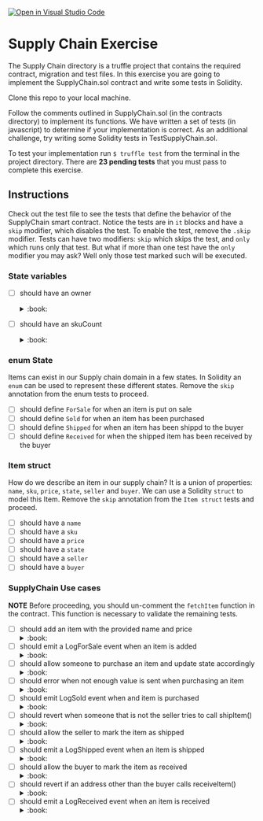 [![Open in Visual Studio Code](https://classroom.github.com/assets/open-in-vscode-f059dc9a6f8d3a56e377f745f24479a46679e63a5d9fe6f495e02850cd0d8118.svg)](https://classroom.github.com/online_ide?assignment_repo_id=5592545&assignment_repo_type=AssignmentRepo)
# Supply Chain Exercise

The Supply Chain directory is a truffle project that contains the required
contract, migration and test files. In this exercise you are going to implement
the SupplyChain.sol contract and write some tests in Solidity.

Clone this repo to your local machine.

Follow the comments outlined in SupplyChain.sol (in the contracts directory) to
implement its functions. We have written a set of tests (in javascript) to
determine if your implementation is correct. As an additional challenge, try
writing some Solidity tests in TestSupplyChain.sol.

To test your implementation run `$ truffle test` from the terminal in the
project directory. There are **23 pending tests** that you must pass to complete
this exercise.

## Instructions

Check out the test file to see the tests that define the behavior of the
SupplyChain smart contract. Notice the tests are in `it` blocks and have a
`skip` modifier, which disables the test. To enable the test, remove the
`.skip` modifier. Tests can have two modifiers: `skip` which skips the test,
and `only` which runs only that test. But what if more than one test have the
`only` modifier you may ask? Well only those test marked such will be executed.

### State variables

  - [ ] should have an owner
    <details><summary>:book:</summary>

    The contract should have an owner, of type address that is public.
    **hint:** define a public variable `owner` of type address

    </details>

  - [ ] should have an skuCount
    <details><summary>:book:</summary>

    The contract will keep track of the
    [sku](https://en.wikipedia.org/wiki/Stock_keeping_unit)s in our supply
    chain. Each item for sale will have a unique sku number. 

    **hint**: define a public variable called `skuCounter` of type uint

    </details>

### enum State

Items can exist in our Supply chain domain in a few states. In Solidity an
`enum` can be used to represent these different states. Remove the `skip`
annotation from the enum tests to proceed.

  - [ ] should define `ForSale` for when an item is put on sale
  - [ ] should define `Sold` for when an item has been purchased
  - [ ] should define `Shipped` for when an item has been shippd to the buyer
  - [ ] should define `Received` for when the shipped item has been received by the buyer

### Item struct

How do we describe an item in our supply chain? It is a union of properties:
`name`, `sku`, `price`, `state`, `seller` and `buyer`. We can use a Solidity
`struct` to model this Item. Remove the `skip` annotation from the `Item
struct` tests and proceed.

  - [ ] should have a `name`
  - [ ] should have a `sku`
  - [ ] should have a `price`
  - [ ] should have a `state`
  - [ ] should have a `seller`
  - [ ] should have a `buyer`

### SupplyChain Use cases

**NOTE** Before proceeding, you should un-comment the  `fetchItem` function in the contract. This function is necessary to validate the remaining tests.

  - [ ] should add an item with the provided name and price
    <details><summary>:book:</summary>
    use case: As a seller, I want to add an item for sale. I should 
    </details>
  - [ ] should emit a LogForSale event when an item is added
    <details><summary>:book:</summary>
    use case: Whenever an item is added (placed for sale), the contract should
    emit a `LogForSale` event
    </details>
  - [ ] should allow someone to purchase an item and update state accordingly
    <details><summary>:book:</summary>
    use case: As a buyer, I want to purchase an item that is for sale.
    </details>
 - [ ] should error when not enough value is sent when purchasing an item
    <details><summary>:book:</summary>
    use case: A buyer will be notified when they do not have enough funds for the purchase
    </details>
  - [ ] should emit LogSold event when and item is purchased
    <details><summary>:book:</summary>
    use case: Whenever an item is bought (sold), the contract should emit a "LogSold" event
    </details>
  - [ ] should revert when someone that is not the seller tries to call shipItem()
    <details><summary>:book:</summary>
    use case: As a seller, only I can ship a bought item
    </details>
  - [ ] should allow the seller to mark the item as shipped
    <details><summary>:book:</summary>
    use case : Whenever an item is shipped, the seller should be able to mark the item as shipped
    </details>
  - [ ] should emit a LogShipped event when an item is shipped
    <details><summary>:book:</summary>
    use case: Whenever the item is shipped, the contract should emit a "LogShipped" event
    </details>
  - [ ] should allow the buyer to mark the item as received
    <details><summary>:book:</summary>
    use case: Whenever an item is recieved, the buyer should be able to mark the item as received
    </details>
  - [ ] should revert if an address other than the buyer calls receiveItem()
    <details><summary>:book:</summary>
    use case: As a buyer, only I can mark the item as received
    </details>
  - [ ] should emit a LogReceived event when an item is received
    <details><summary>:book:</summary>
    use case: Whenever an item is received, the contract should emit a "LogReceived" event
    </details>
